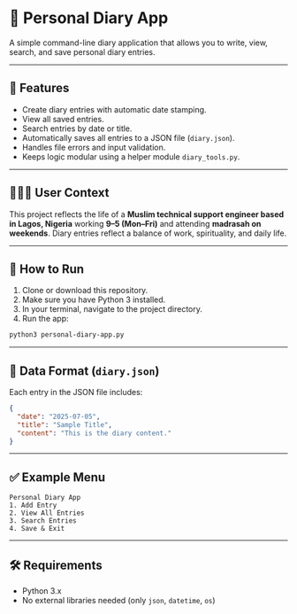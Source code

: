 
# 📝 Personal Diary App

A simple command-line diary application that allows you to write, view, search, and save personal diary entries.

---

## 📌 Features

- Create diary entries with automatic date stamping.
- View all saved entries.
- Search entries by date or title.
- Automatically saves all entries to a JSON file (`diary.json`).
- Handles file errors and input validation.
- Keeps logic modular using a helper module `diary_tools.py`.

---

## 🧑🏽‍💻 User Context

This project reflects the life of a **Muslim technical support engineer based in Lagos, Nigeria** working **9–5 (Mon–Fri)** and attending **madrasah on weekends**. Diary entries reflect a balance of work, spirituality, and daily life.

---

## 🚀 How to Run

1. Clone or download this repository.
2. Make sure you have Python 3 installed.
3. In your terminal, navigate to the project directory.
4. Run the app:

```bash
python3 personal-diary-app.py
````

---

## 📂 Data Format (`diary.json`)

Each entry in the JSON file includes:

```json
{
  "date": "2025-07-05",
  "title": "Sample Title",
  "content": "This is the diary content."
}
```

---

## ✅ Example Menu

```
Personal Diary App
1. Add Entry
2. View All Entries
3. Search Entries
4. Save & Exit
```

---

## 🛠 Requirements

* Python 3.x
* No external libraries needed (only `json`, `datetime`, `os`)